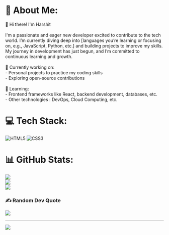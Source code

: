 # 💫 About Me:
👋 Hi there! I'm Harshit<br><br>I'm a passionate and eager new developer excited to contribute to the tech world. I’m currently diving deep into [languages you’re learning or focusing on, e.g., JavaScript, Python, etc.] and building projects to improve my skills. My journey in development has just begun, and I’m committed to continuous learning and growth.<br><br>🔭 Currently working on:  <br>- Personal projects to practice my coding skills  <br>- Exploring open-source contributions<br><br>🌱 Learning:<br>- Frontend frameworks like React, backend development, databases, etc.  <br>- Other technologies : DevOps, Cloud Computing, etc.<br>


# 💻 Tech Stack:
![HTML5](https://img.shields.io/badge/html5-%23E34F26.svg?style=for-the-badge&logo=html5&logoColor=white) ![CSS3](https://img.shields.io/badge/css3-%231572B6.svg?style=for-the-badge&logo=css3&logoColor=white)
# 📊 GitHub Stats:
![](https://github-readme-stats.vercel.app/api?username=devhershit&theme=blue_navy&hide_border=false&include_all_commits=true&count_private=false)<br/>
![](https://github-readme-streak-stats.herokuapp.com/?user=devhershit&theme=blue_navy&hide_border=false)<br/>
![](https://github-readme-stats.vercel.app/api/top-langs/?username=devhershit&theme=blue_navy&hide_border=false&include_all_commits=true&count_private=false&layout=compact)

### ✍️ Random Dev Quote
![](https://quotes-github-readme.vercel.app/api?type=horizontal&theme=radical)

---
[![](https://visitcount.itsvg.in/api?id=devhershit&icon=0&color=0)](https://visitcount.itsvg.in)

<!-- Proudly created with GPRM ( https://gprm.itsvg.in ) -->
